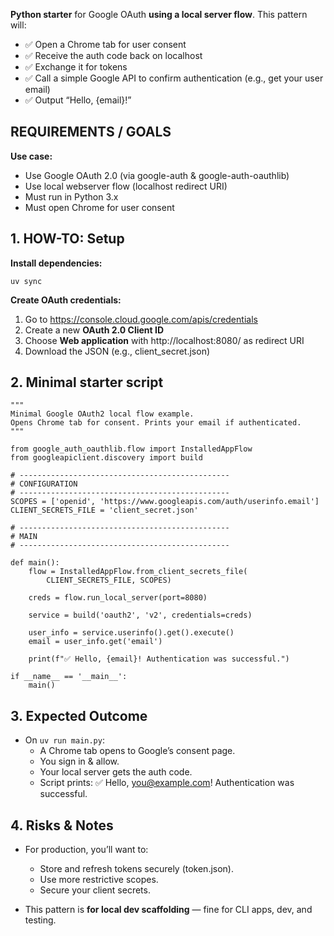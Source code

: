 **Python starter** for Google OAuth **using a local server flow**. This pattern will:

- ✅ Open a Chrome tab for user consent
- ✅ Receive the auth code back on localhost
- ✅ Exchange it for tokens
- ✅ Call a simple Google API to confirm authentication (e.g., get your user email)
- ✅ Output “Hello, {email}!”

## **REQUIREMENTS / GOALS**

**Use case:**
- Use Google OAuth 2.0 (via google-auth & google-auth-oauthlib)
- Use local webserver flow (localhost redirect URI)
- Must run in Python 3.x
- Must open Chrome for user consent

## **1. HOW-TO: Setup**

**Install dependencies:**
```
uv sync
```

**Create OAuth credentials:**
1. Go to https://console.cloud.google.com/apis/credentials
2. Create a new **OAuth 2.0 Client ID**
3. Choose **Web application** with http://localhost:8080/ as redirect URI
4. Download the JSON (e.g., client_secret.json)

## **2. Minimal starter script**

```
"""
Minimal Google OAuth2 local flow example.
Opens Chrome tab for consent. Prints your email if authenticated.
"""

from google_auth_oauthlib.flow import InstalledAppFlow
from googleapiclient.discovery import build

# -----------------------------------------------
# CONFIGURATION
# -----------------------------------------------
SCOPES = ['openid', 'https://www.googleapis.com/auth/userinfo.email']
CLIENT_SECRETS_FILE = 'client_secret.json'

# -----------------------------------------------
# MAIN
# -----------------------------------------------

def main():
    flow = InstalledAppFlow.from_client_secrets_file(
        CLIENT_SECRETS_FILE, SCOPES)

    creds = flow.run_local_server(port=8080)

    service = build('oauth2', 'v2', credentials=creds)

    user_info = service.userinfo().get().execute()
    email = user_info.get('email')

    print(f"✅ Hello, {email}! Authentication was successful.")

if __name__ == '__main__':
    main()
```

## **3. Expected Outcome**
- On `uv run main.py`:
    - A Chrome tab opens to Google’s consent page.
    - You sign in & allow.
    - Your local server gets the auth code.
    - Script prints: ✅ Hello, you@example.com! Authentication was successful.

## **4. Risks & Notes**
- For production, you’ll want to:
    - Store and refresh tokens securely (token.json).
    - Use more restrictive scopes.
    - Secure your client secrets.

- This pattern is **for local dev scaffolding** — fine for CLI apps, dev, and testing.
